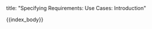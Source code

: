 <frontmatter>
title: "Specifying Requirements: Use Cases: Introduction"
</frontmatter>

{{index_body}}
